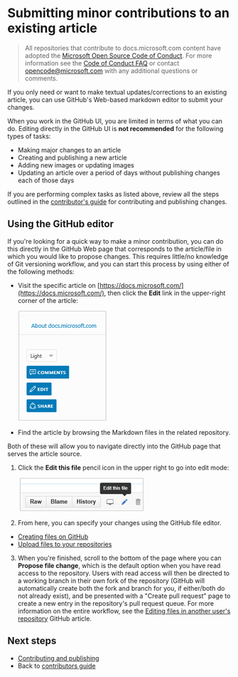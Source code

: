 # Submitting minor contributions to an existing article

> All repositories that contribute to docs.microsoft.com content have adopted the [Microsoft Open Source Code of Conduct](https://opensource.microsoft.com/codeofconduct/). For more information see the [Code of Conduct FAQ](https://opensource.microsoft.com/codeofconduct/faq/) or contact [opencode@microsoft.com](mailto:opencode@microsoft.com) with any additional questions or comments.

If you only need or want to make textual updates/corrections to an existing article, you can use GitHub's Web-based markdown editor to submit your changes. 

When you work in the GitHub UI, you are limited in terms of what you can do. Editing directly in the GitHub UI is **not recommended** for the following types of tasks:

 - Making major changes to an article
 - Creating and publishing a new article
 - Adding new images or updating images
 - Updating an article over a period of days without publishing changes each of those days

If you are performing complex tasks as listed above, review all the steps outlined in the [contributor's guide](./index.md) for contributing and publishing changes.

## Using the GitHub editor

If you're looking for a quick way to make a minor contribution, you can do this directly in the GitHub Web page that corresponds to the article/file in which you would like to propose changes. This requires little/no knowledge of Git versioning workflow, and you can start this process by using either of the following methods:

- Visit the specific article on [https://docs.microsoft.com/](https://docs.microsoft.com/),  then click the **Edit** link in the upper-right corner of the article:
 
    ![GitHub profile example](./media/tools-and-setup/contributetogit.png) 

- Find the article by browsing the Markdown files in the related repository.  
 
Both of these will allow you to navigate directly into the GitHub page that serves the article source. 

1. Click the **Edit this file** pencil icon in the upper right to go into edit mode:

   ![GitHub profile example](./media/tools-and-setup/editicon.png) 

2. From here, you can specify your changes using the GitHub file editor.
- [Creating files on GitHub](https://github.com/blog/1327-creating-files-on-github)
- [Upload files to your repositories](https://github.com/blog/2105-upload-files-to-your-repositories)

3. When you're finished, scroll to the bottom of the page where you can **Propose file change**, which is the default option when you have read access to the repository. Users with read access will then be directed to a working branch in their own fork of the repository (GitHub will automatically create both the fork and branch for you, if either/both do not already exist), and be presented with a "Create pull request" page to create a new entry in the repository's pull request queue. For more information on the entire workflow, see the [Editing files in another user's repository](https://help.github.com/articles/editing-files-in-another-user-s-repository/) GitHub article.

## Next steps
- [Contributing and publishing](contributing-and-publishing.md)
- Back to [contributors guide](./index.md)